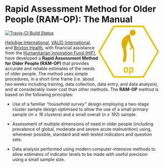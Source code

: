 # Rapid Assessment Method for Older People (RAM-OP): The Manual <img src="figures/op_neg.png" align="right" />

[![Travis-CI Build Status](https://travis-ci.org/rapidsurveys/ramOPmanual.svg?branch=master)](https://travis-ci.org/rapidsurveys/ramOPmanual)

[HelpAge International](http://www.helpage.org), [VALID International](http://www.validinternational.org), and [Brixton Health](http://www.brixtonhealth.com), with financial assistance from the [Humanitarian Innovation Fund (HIF)](http://www.elrha.org/hif/home/), have developed a **Rapid Assessment Method for Older People (RAM-OP)** that provides accurate and reliable estimates of the needs of older people. The method uses simple procedures, in a short time frame (i.e. about two weeks including training, data collection, data entry, and data analysis), and at considerably lower cost than other methods. The **RAM-OP** method is based on the following principles:

* Use of a familiar *“household survey”* design employing a two-stage cluster sample design optimised to allow the use of a small primary sample (*m ≥ 16 clusters*) and a small overall (*n ≥ 192*) sample.

* Assessment of multiple dimensions of need in older people (including prevalence of global, moderate and severe acute malnutrition) using, whenever possible, standard and well-tested indicators and question sets.

* Data analysis performed using modern computer-intensive methods to allow estimates of indicator levels to be made with useful precision using a small sample size.
